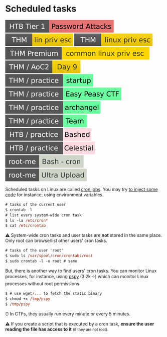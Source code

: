 # Scheduled tasks

[![password_attacks](../../../../_badges/htb/password_attacks.svg)](https://academy.hackthebox.com/course/preview/password-attacks)
[![linprivesc](../../../../_badges/thm/linprivesc.svg)](https://tryhackme.com/room/linprivesc)
[![linuxprivesc](../../../../_badges/thm/linuxprivesc.svg)](https://tryhackme.com/room/linuxprivesc)
[![commonlinuxprivesc](../../../../_badges/thmp/commonlinuxprivesc.svg)](https://tryhackme.com/room/commonlinuxprivesc)
[![adventofcyber2](../../../../_badges/thm/adventofcyber2/day9.svg)](https://tryhackme.com/room/adventofcyber2)
[![startup](../../../../_badges/thm-p/startup.svg)](https://tryhackme.com/room/startup)
[![easypeasyctf](../../../../_badges/thm-p/easypeasyctf.svg)](https://tryhackme.com/room/easypeasyctf)
[![archangel](../../../../_badges/thm-p/archangel.svg)](https://tryhackme.com/r/room/archangel)
[![teamcw](../../../../_badges/thm-p/teamcw.svg)](https://tryhackme.com/r/room/teamcw)
[![bashed](../../../../_badges/htb-p/bashed.svg)](https://app.hackthebox.com/machines/Bashed)
[![celestial](../../../../_badges/htb-p/celestial.svg)](https://app.hackthebox.com/machines/Celestial)
[![bash_cron](../../../../_badges/rootme/app_script/bash_cron.svg)](https://www.root-me.org/en/Challenges/App-Script/Bash-cron)
[![ultra_upload](../../../../_badges/rootme/realist/ultra_upload.svg)](https://www.root-me.org/en/Challenges/Cracking/Godot-Mono)

<div class="row row-cols-lg-2"><div>

Scheduled tasks on Linux are called [cron jobs](/operating-systems/linux/_knowledge/index.md#cron-jobs). You may try [to inject some code](/cybersecurity/red-team/s4.privesc/linux/utils/injection.md) for instance, using environment variables.

```ps
# tasks of the current user
$ crontab -l
# list every system-wide cron task
$ ls -la /etc/cron*
$ cat /etc/crontab
```

⚠️ System-wide cron tasks and user tasks are **not** stored in the same place. Only root can browse/list other users' cron tasks.

```ps
# tasks of the user 'root'
$ sudo ls /var/spool/cron/crontabs/root
$ sudo crontab -l -u root # same
```
</div><div>

But, there is another way to find users' cron tasks. You can monitor Linux processes, for instance, using [pspy](https://github.com/DominicBreuker/pspy) (3.2k ⭐) which can monitor Linux processes without root permissions.

```ps
$ # use wget/... to fetch the static binary
$ chmod +x /tmp/pspy
$ /tmp/pspy
```

⏰ In CTFs, they usually run every minute or every 5 minutes.

⚠️ If you create a script that is executed by a cron task, **ensure the user reading the file has access to it** <small>(if they are not root)</small>.
</div></div>